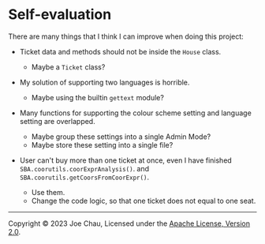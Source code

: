 # Self-evaluation

There are many things that I think I can improve when doing this project:

- Ticket data and methods should not be inside the `House` class.
  - Maybe a `Ticket` class?

- My solution of supporting two languages is horrible.
  - Maybe using the builtin `gettext` module?

- Many functions for supporting the colour scheme setting and language setting are overlapped.
  - Maybe group these settings into a single Admin Mode?
  - Maybe store these setting into a single file?

- User can't buy more than one ticket at once, even I have finished `SBA.coorutils.coorExprAnalysis()`.
and `SBA.coorutils.getCoorsFromCoorExpr()`.
  - Use them.
  - Change the code logic, so that one ticket does not equal to one seat.

---

Copyright © 2023 Joe Chau, Licensed under the 
<a href="https://www.apache.org/licenses/LICENSE-2.0" target="_blank">Apache License, Version 2.0</a>.
